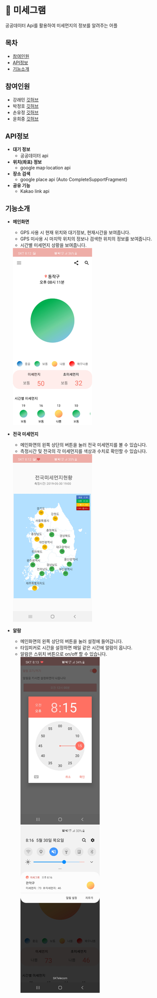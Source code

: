 # 🌆 미세그램
공공데이터 Api를 활용하여 미세먼지의 정보를 알려주는 어플

## 목차
- [참여인원](#참여인원)
- [API정보](#API정보)
- [기능소개](#기능소개)

## 참여인원

- 강래민 [깃허브](https://github.com/kangraemin)
- 박정호 [깃허브](https://github.com/Jpumpkin93)
- 손유정 [깃허브](https://github.com/handnew04)
- 윤희중 [깃허브](https://github.com/HuijungYoon)

## API정보
- **대기 정보**
  - 공공데이터 api
- **위치(좌표) 정보**
  - google map·location api
- **장소 검색**
  - google place api (Auto CompleteSupportFragment)
- **공유 기능**
  - Kakao link api
 
## 기능소개

- **메인화면**<br>
  - GPS 사용 시 현재 위치와 대기정보, 현재시간을 보여줍니다.<br>
  - GPS 미사용 시 마지막 위치의 정보나 검색한 위치의 정보를 보여줍니다.<br>
  - 시간별 미세먼지 상황을 보여줍니다.<br>
  <img src=images/main.jpg width=250>

- **전국 미세먼지**<br>
  - 메인화면의 왼쪽 상단의 버튼을 눌러 전국 미세먼지를 볼 수 있습니다.<br>
  - 측정시간 및 전국의 각 미세먼지를 색상과 수치로 확인할 수 있습니다.<br>
  <img src=images/map.jpg width=250>

- **알람**<br>
  - 메인화면의 왼쪽 상단의 버튼을 눌러 설정에 들어갑니다.<br>
  - 타임피커로 시간을 설정하면 매일 같은 시간에 알람이 옵니다.<br>
  - 알람은 스위치 버튼으로 on/off 할 수 있습니다.<br>
  <img src=images/timepicker.jpg width=250><img src= images/alarm.jpg width=250>

